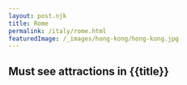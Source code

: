 ```yaml
---
layout: post.njk
title: Rome
permalink: /italy/rome.html
featuredImage: /_images/hong-kong/hong-kong.jpg
---
```

## Must see attractions in {{title}}